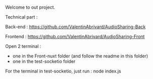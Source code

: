Welcome to out project. 


Technical part : 

Back-end : https://github.com/ValentinAbrivard/AudioSharing-Back

Frontend : https://github.com/ValentinAbrivard/AudioSharing-Front

Open 2 terminal :
 - one in the Front-nuxt folder (and follow the readme in this folder)
 - one in the test-socketio folder

For the terminal in test-socketio, just run :
 node index.js
